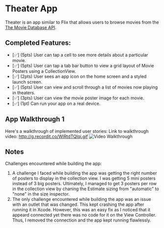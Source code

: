 
# Theater App

Theater is an app similar to Flix that allows users to browse movies from the [The Movie Database API](http://docs.themoviedb.apiary.io/#).

## Completed Features:
- [✅] (5pts) User can tap a cell to see more details about a particular movie.
- [✅] (5pts) User can tap a tab bar button to view a grid layout of Movie Posters using a CollectionView.
- [✅] (2pts) User sees an app icon on the home screen and a styled launch screen.
- [✅] (5pts) User can view and scroll through a list of movies now playing in theaters.
- [✅] (3pts) User can view the movie poster image for each movie.
- [✅] (1pt) Can run your app on a real device.

## App Walkthrough 1

Here's a walkthrough of implemented user stories:
Link to walkthrough video: http://g.recordit.co/WlRtdTQIqi.gif
<img src='http://g.recordit.co/WlRtdTQIqi.gif' title='Video Walkthrough' width='' alt='Video Walkthrough' />

## Notes
Challenges encountered while building the app:
1. A challenge I faced while building the app was getting the right number of posters to display in the collection view. I was getting 5 mini posters instead of 3 big posters. Ultimately, I managed to get 3 posters per row in the collection view by chaning the Estimate sizing from "automatic" to "none" in the size inspector.
2. The only challenge encountered while building the app was an issue with an outlet that was changed. This kept crashing the app after running it in Xcode. However, this was an easy fix as I noticed that it appeard connected yet there was no code for it on the View Controller. Thus, I removed the connection and the app kept running flawlessly. 


